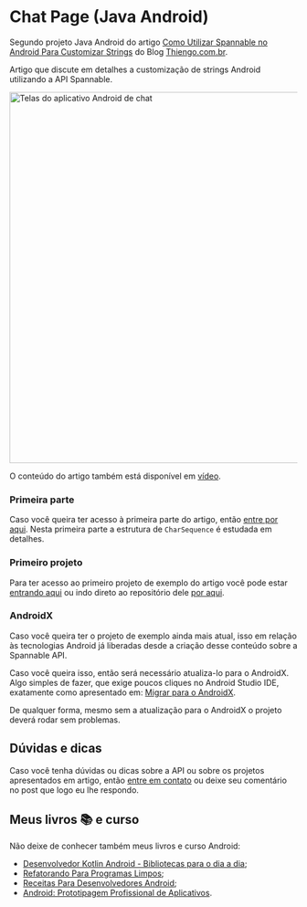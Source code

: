 # Chat Page (Java Android)

Segundo projeto Java Android do artigo [Como Utilizar Spannable no Android Para Customizar Strings](https://www.thiengo.com.br/como-utilizar-spannable-no-android-para-customizar-strings#title-03) do Blog [Thiengo.com.br](https://www.thiengo.com.br).

Artigo que discute em detalhes a customização de strings Android utilizando a API Spannable.

<img src="https://www.thiengo.com.br/img/post/normal/dctma98p1qdvi3itvvavt70do3b830a80b104ce712f7d84f551d681df7.jpg" width="650" alt="Telas do aplicativo Android de chat">

O conteúdo do artigo também está disponível em [vídeo](https://www.thiengo.com.br/como-utilizar-spannable-no-android-para-customizar-strings#title-29).

### Primeira parte

Caso você queira ter acesso à primeira parte do artigo, então [entre por aqui](https://www.thiengo.com.br/como-utilizar-spannable-no-android-para-customizar-strings#title-01). Nesta primeira parte a estrutura de `CharSequence` é estudada em detalhes.

### Primeiro projeto

Para ter acesso ao primeiro projeto de exemplo do artigo você pode estar [entrando aqui](https://www.thiengo.com.br/como-utilizar-spannable-no-android-para-customizar-strings#title-03) ou indo direto ao repositório dele [por aqui](https://github.com/viniciusthiengo/spannable-string-test).

### AndroidX

Caso você queira ter o projeto de exemplo ainda mais atual, isso em relação às tecnologias Android já liberadas desde a criação desse conteúdo sobre a Spannable API.

Caso você queira isso, então será necessário atualiza-lo para o AndroidX. Algo simples de fazer, que exige poucos cliques no Android Studio IDE, exatamente como apresentado em: [Migrar para o AndroidX](https://developer.android.com/jetpack/androidx/migrate?hl=pt-br).

De qualquer forma, mesmo sem a atualização para o AndroidX o projeto deverá rodar sem problemas.

## Dúvidas e dicas

Caso você tenha dúvidas ou dicas sobre a API ou sobre os projetos apresentados em artigo, então [entre em contato](https://www.thiengo.com.br/contato) ou deixe seu comentário no post que logo eu lhe respondo.

## Meus livros 📚 e curso

Não deixe de conhecer também meus livros e curso Android:

- [Desenvolvedor Kotlin Android - Bibliotecas para o dia a dia](https://www.thiengo.com.br/livro-desenvolvedor-kotlin-android);
- [Refatorando Para Programas Limpos](https://www.thiengo.com.br/livro-refatorando-para-programas-limpos);
- [Receitas Para Desenvolvedores Android](https://www.thiengo.com.br/livro-receitas-para-desenvolvedores-android);
- [Android: Prototipagem Profissional de Aplicativos](https://www.udemy.com/course/android-prototipagem-profissional-de-aplicativos/?locale=pt_BR&persist_locale=).
